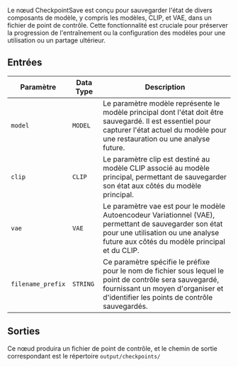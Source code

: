 Le nœud CheckpointSave est conçu pour sauvegarder l'état de divers composants de modèle, y compris les modèles, CLIP, et VAE, dans un fichier de point de contrôle. Cette fonctionnalité est cruciale pour préserver la progression de l'entraînement ou la configuration des modèles pour une utilisation ou un partage ultérieur.

## Entrées

| Paramètre | Data Type | Description |
|-----------|-------------|-------------|
| `model`   | `MODEL`     | Le paramètre modèle représente le modèle principal dont l'état doit être sauvegardé. Il est essentiel pour capturer l'état actuel du modèle pour une restauration ou une analyse future. |
| `clip`    | `CLIP`      | Le paramètre clip est destiné au modèle CLIP associé au modèle principal, permettant de sauvegarder son état aux côtés du modèle principal. |
| `vae`     | `VAE`       | Le paramètre vae est pour le modèle Autoencodeur Variationnel (VAE), permettant de sauvegarder son état pour une utilisation ou une analyse future aux côtés du modèle principal et du CLIP. |
| `filename_prefix` | `STRING` | Ce paramètre spécifie le préfixe pour le nom de fichier sous lequel le point de contrôle sera sauvegardé, fournissant un moyen d'organiser et d'identifier les points de contrôle sauvegardés. |

## Sorties

Ce nœud produira un fichier de point de contrôle, et le chemin de sortie correspondant est le répertoire `output/checkpoints/`
